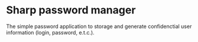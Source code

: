 # Sharp password manager
The simple password application to storage and generate confidenctial user information (login, password, e.t.c.). 



